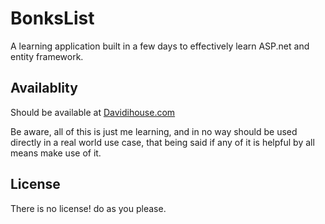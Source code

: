 # BonksList

A learning application built in a few days to effectively learn ASP.net and entity framework.

## Availablity

Should be available at [Davidihouse.com](http://davidihouse.com)

Be aware, all of this is just me learning, and in no way should be used directly in a real world use case, that being said if any of it is helpful by all means make use of it.

## License
There is no license! do as you please.
